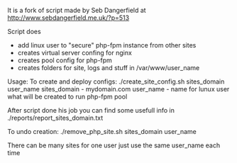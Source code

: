 It is a fork of script made by Seb Dangerfield at http://www.sebdangerfield.me.uk/?p=513

Script does
* add linux user to "secure" php-fpm instance from other sites 
* creates virtual server confing for nginx 
* creates pool config for php-fpm  
* creates folders for site, logs and stuff in /var/www/user_name 


Usage: 
To create and deploy configs: 
./create_site_config.sh sites_domain user_name 
sites_domain - mydomain.com 
user_name - name for lunux user what will be created to run php-fpm pool 

After script done his job you can find some usefull info in ./reports/report_sites_domain.txt 

To undo creation: 
./remove_php_site.sh sites_domain user_name 

There can be many sites for one user just use the same user_name each time 
